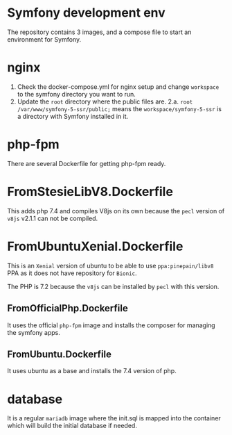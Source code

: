# Symfony development env

The repository contains 3 images, and a compose file to start an environment for Symfony.

# nginx

1. Check the docker-compose.yml for nginx setup and change `workspace` to the symfony directory you want to run.
2. Update the `root` directory where the public files are.
    2.a. `root /var/www/symfony-5-ssr/public;` means the `workspace/symfony-5-ssr` is a directory with Symfony installed in it.
   
# php-fpm

There are several Dockerfile for getting php-fpm ready.

# FromStesieLibV8.Dockerfile

This adds php 7.4 and compiles V8js on its own because the `pecl` version of `v8js` v2.1.1 can not be compiled.

# FromUbuntuXenial.Dockerfile

This is an `Xenial` version of ubuntu to be able to use `ppa:pinepain/libv8` PPA as it does not have repository for `Bionic`.

The PHP is 7.2 because the `v8js` can be installed by `pecl` with this version.

## FromOfficialPhp.Dockerfile

It uses the official `php-fpm` image and installs the composer for managing the symfony apps.

## FromUbuntu.Dockerfile

It uses ubuntu as a base and installs the 7.4 version of php.

# database

It is a regular `mariadb` image where the init.sql is mapped into the container which will build the initial database if needed.

